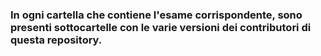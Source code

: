 ### In ogni cartella che contiene l'esame corrispondente, sono presenti sottocartelle con le varie versioni dei contributori di questa repository.